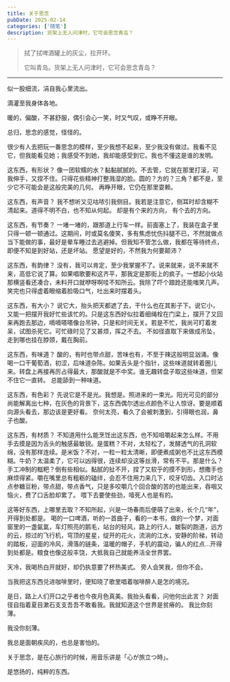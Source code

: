 ```yaml
---
title: 关于思念
pubDate: 2025-02-14
categories: ['随笔']
description: 货架上无人问津时，它可会思念青岛？
---
```

>拭了拭啤酒罐上的灰尘，拉开环。
>
>它叫青岛。货架上无人问津时，它可会思念青岛？
---

似一股细流，涓自我心里流出。

滴灌至我身体各地。

暖的，偏酸，不甚舒服，偶引会心一笑，时又气叹，或睁不开眼。

总归，思念的感觉，怪怪的。

很少有人去把玩一番思念的模样，至少我想不起来，至少我没有做过。我看不见它，但我能看见她；我感受不到她，我却能感受到它。我也不懂这是谁的发明。

这东西，有形状？
像一团软糯的水？黏黏腻腻的。不去管，它就在那里打滚，可我伸手，又捏不住。只得花些精神打整溅湿的脸。圆的？方的？三角？都不是，至少它不可能会是这般完美的几何。
再睁开眼，它仍在那里耍赖。

这东西，有声音？
我不想听又见咕哝引我侧目。我若是注意它，侧耳时却含糊不清起来。道得不明不白，也不知从何起。
却是有个来的方向， 有个去的方向。 

这东西，有节奏？
一堵一堵的，跟那道上行车一样。前面塞上了，我装在盒子里只得一顿一顿通过。这期间，时或莫名傻笑，多有焦虑忧伤抖腿不已，不然就做点当下能做的事，最好是晕车睡过去逃避掉。但我知不管怎么做，我都在等待终点，即便不知是到好站，还是坏站。
愿望是好的，不然我为何要颠沛？

这东西，有韵律？
没有，我可以肯定，至少我掌握不了。说来就来，说不来就不来，高低它说了算。如果唱歌要和这齐平，那我定是那街上的疯子。一想起小伙站那横竖看还凑合，未料开口就咿呀啊哇不知所云。我除了吓个踉跄还能嗤笑几声。
笑完也只得虚着眼缩着脸吸口气，吐出来时摆着头。

这东西，有大小？
说它大，抬头把天都遮了去，干什么也在其影子下。说它小，又能一把摆开我好忙些该忙的。只是这东西好似拉着细绳栓在门梁上，摆开了又回来再跑去那边，嘀嘀嗒嗒像台吊钟，只是和时间无关。若是不忙，我尚可盯着发呆，试图杀死它。可忙碌时见了又甚烦，挥之不去。
不如径直取下来做成吊坠，走到哪也挂在脖颈，戴在胸前。

这东西，有味道？
酸的，有时也带点甜，苦味也有，不至于辣这般明显汹涌。像喝一口干葡萄酒，初涩，后味道杂陈。如果舌头是个指针，这些味道就转着圈儿来。转盘上再接再厉占得最大，那酸就是不中奖。谁无趣转盘子取这些味道，但架不住它一直转。
总能舔到一种味道。

这东西，有色彩？
先说它是不是光。我想是。照进来的一束光。阳光可见的部分尚能解离出七种，在灰色的背景下，这东西偶尔透出点颜色不让人惊讶。要是顺着向源头看去，那边该是更好看。
奈何太亮，看久了会被刺激到，引得眼也润，鼻子也酸。

这东西，有材质？
不知道用什么能烹饪出这东西，也不知咀嚼起来怎么样。不用手去摸是因为舌头的触感最敏锐。是蛋糕？不对，太轻松了，发酵透气的孔洞软绵，没有那样连续。是米饭？不对，一粒一粒太清晰，即便煮成粥也不比这东西模糊。牛奶？太温柔了，它可以凶得很，连续却没这等丝滑，常有不平。那是什么？手工冲制的糍粑？倒有些相似。黏腻的扯不开，捏了又软乎的摸不到形，想撒手也麻烦得紧。嚼在嘴里总有粗粝的磕绊，会忍不住用力来几下，咬牙切齿。入口时沾点参糖豆粉，带点甜，带点香气，只是多咬嚼几个回合酸的苦的也能出来，吞咽又恼火，费了口舌脸却累了。
喂下去要使些劲，噎死人也是有的。

这等好东西，上哪里去取？不知所起，兴是一场春雨后便萌了出来，长个几“年”，开得到处都是。
喝的一口啤酒，听的一首曲子，看的一本书，做的一个梦，对面窗里的一盏氤氲，车灯照亮的鹅毛，站台的轻风，路上的行人，皴裂的跑道，远方的云，掠过的飞行机，穹顶的星星，绽开的花火，流淌的江水，安静的阶梯，转动的踏板，迎面的冷风，滑落的链条，温暖的帽子，手机的震动，骗人的红点...开得到处都是。粮食也像这般丰饶，大抵我自己就能养活全世界罢。

天冷，我喝热白开就好，却仍执意要了杯热美式。
旁人会笑我，但你不会。

当我把这东西兑进咖啡里时，便知晓了歌里唱着咖啡醉人是怎的境况。

是日，路上人们开口之乎者也今夜月色真美。我抬头看看，问他何出此言？
对面径自指着夏目漱石支支吾吾不敢看我。我就知道这个世界是贫瘠的。
我比你刻薄。

我没你刻薄。

我总是面朝疾风的，也总是害怕的。

关于思念，是在心旅行的时候，用音乐讲是「心が旅立つ時」。

是悠扬的，纯粹的东西。